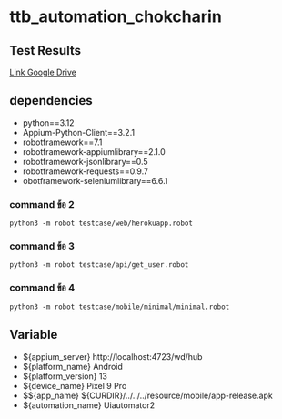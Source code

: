 # ttb_automation_chokcharin

## Test Results
[Link Google Drive](https://drive.google.com/drive/folders/17KRvvSED2p-Gai3iW348xBgD4gWjZhCK?usp=sharing)

## dependencies
* python==3.12
* Appium-Python-Client==3.2.1
* robotframework==7.1
* robotframework-appiumlibrary==2.1.0
* robotframework-jsonlibrary==0.5
* robotframework-requests==0.9.7
* obotframework-seleniumlibrary==6.6.1


### command ข้อ 2
```
python3 -m robot testcase/web/herokuapp.robot
```
### command ข้อ 3
```
python3 -m robot testcase/api/get_user.robot
```
### command ข้อ 4
```
python3 -m robot testcase/mobile/minimal/minimal.robot
```

## Variable
* ${appium_server}	http://localhost:4723/wd/hub
* ${platform_name}	Android
* ${platform_version}	13
* ${device_name}	Pixel 9 Pro
* $${app_name}     ${CURDIR}/../../../resource/mobile/app-release.apk
* ${automation_name}	Uiautomator2

